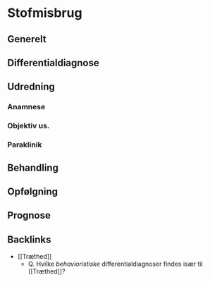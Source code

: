 # Stofmisbrug
## Generelt


## Differentialdiagnose


## Udredning
### Anamnese

### Objektiv us.

### Paraklinik

## Behandling


## Opfølgning


## Prognose


## Backlinks
* [[Træthed]]
	* Q. Hvilke *behavioristiske* differentialdiagnoser findes især til [[Træthed]]?

<!-- #anki/tag/med/gp #anki/deck/Medicine -->

<!-- {BearID:C2D6C96D-DBB1-4970-AB9D-1177359565FE-19264-00003493867234D7} -->
